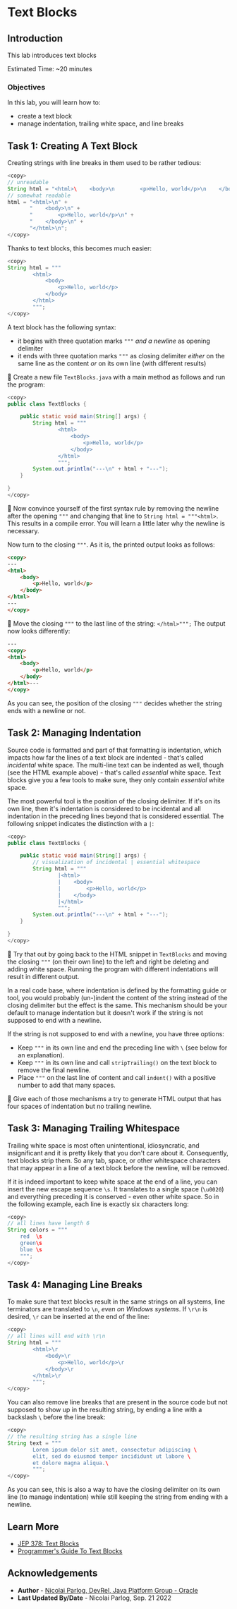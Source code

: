 # Text Blocks

## Introduction

This lab introduces text blocks

Estimated Time: ~20 minutes

### **Objectives**

In this lab, you will learn how to:

* create a text block
* manage indentation, trailing white space, and line breaks


## Task 1: Creating A Text Block

Creating strings with line breaks in them used to be rather tedious:

```java
<copy>
// unreadable
String html = "<html>\    <body>\n        <p>Hello, world</p>\n    </body>\n</html>\n";
// somewhat readable
html = "<html>\n" +
       "    <body>\n" +
       "        <p>Hello, world</p>\n" +
       "    </body>\n" +
       "</html>\n";
</copy>
```

Thanks to text blocks, this becomes much easier:

```java
<copy>
String html = """
		<html>
			<body>
				<p>Hello, world</p>
			</body>
		</html>
		""";
</copy>
```

A text block has the following syntax:

* it begins with three quotation marks `"""` _and a newline_ as opening delimiter
* it ends with three quotation marks `"""` as closing delimiter _either_ on the same line as the content _or_ on its own line (with different results)

💪 Create a new file `TextBlocks.java` with a main method as follows and run the program:

```java
<copy>
public class TextBlocks {

	public static void main(String[] args) {
		String html = """
				<html>
					<body>
						<p>Hello, world</p>
					</body>
				</html>
				""";
		System.out.println("---\n" + html + "---");
	}

}
</copy>
```

💪 Now convince yourself of the first syntax rule by removing the newline after the opening `"""` and changing that line to `String html = """<html>`.
This results in a compile error.
You will learn a little later why the newline is necessary.

Now turn to the closing `"""`.
As it is, the printed output looks as follows:

```html
<copy>
---
<html>
	<body>
		<p>Hello, world</p>
	</body>
</html>
---
</copy>
```

💪 Move the closing `"""` to the last line of the string: `</html>""";`
The output now looks differently:

```html
---
<copy>
<html>
	<body>
		<p>Hello, world</p>
	</body>
</html>---
</copy>
```

As you can see, the position of the closing `"""` decides whether the string ends with a newline or not.


## Task 2: Managing Indentation

Source code is formatted and part of that formatting is indentation, which impacts how far the lines of a text block are indented - that's called _incidental_ white space.
The multi-line text can be indented as well, though (see the HTML example above) - that's called _essential_ white space.
Text blocks give you a few tools to make sure, they only contain _essential_ white space.

The most powerful tool is the position of the closing delimiter.
If it's on its own line, then it's indentation is considered to be incidental and all indentation in the preceding lines beyond that is considered essential.
The following snippet indicates the distinction with a `|`:

```java
<copy>
public class TextBlocks {

	public static void main(String[] args) {
		// visualization of incidental | essential whitespace
		String html = """
				|<html>
				|    <body>
				|        <p>Hello, world</p>
				|    </body>
				|</html>
				""";
		System.out.println("---\n" + html + "---");
	}

}
</copy>
```

💪 Try that out by going back to the HTML snippet in `TextBlocks` and moving the closing `"""` (on their own line) to the left and right be deleting and adding white space.
Running the program with different indentations will result in different output.

In a real code base, where indentation is defined by the formatting guide or tool, you would probably (un-)indent the content of the string instead of the closing delimiter but the effect is the same.
This mechanism should be your default to manage indentation but it doesn't work if the string is not supposed to end with a newline.

If the string is not supposed to end with a newline, you have three options:

* Keep `"""` in its own line and end the preceding line with `\` (see below for an explanation).
* Keep `"""` in its own line and call `stripTrailing()` on the text block to remove the final newline.
* Place `"""` on the last line of content and call `indent()` with a positive number to add that many spaces.

💪 Give each of those mechanisms a try to generate HTML output that has four spaces of indentation but no trailing newline.


## Task 3: Managing Trailing Whitespace

Trailing white space is most often unintentional, idiosyncratic, and insignificant and it is pretty likely that you don't care about it.
Consequently, text blocks strip them.
So any tab, space, or other whitespace characters that may appear in a line of a text block before the newline, will be removed.

If it is indeed important to keep white space at the end of a line, you can insert the new escape sequence `\s`.
It translates to a single space (`\u0020`) and everything preceding it is conserved - even other white space.
So in the following example, each line is exactly six characters long:

```java
<copy>
// all lines have length 6
String colors = """
	red  \s
	green\s
	blue \s
	""";
</copy>
```


## Task 4: Managing Line Breaks

To make sure that text blocks result in the same strings on all systems, line terminators are translated to `\n`, _even on Windows systems_.
If `\r\n` is desired, `\r` can be inserted at the end of the line:

```java
<copy>
// all lines will end with \r\n
String html = """
		<html>\r
			<body>\r
				<p>Hello, world</p>\r
			</body>\r
		</html>\r
		""";
</copy>
```

You can also remove line breaks that are present in the source code but not supposed to show up in the resulting string, by ending a line with a backslash `\` before the line break:

```java
<copy>
// the resulting string has a single line
String text = """
		Lorem ipsum dolor sit amet, consectetur adipiscing \
		elit, sed do eiusmod tempor incididunt ut labore \
		et dolore magna aliqua.\
		""";
</copy>
```

As you can see, this is also a way to have the closing delimiter on its own line (to manage indentation) while still keeping the string from ending with a newline.


## Learn More

* [JEP 378: Text Blocks](https://openjdk.org/jeps/378)
* [Programmer's Guide To Text Blocks](https://cr.openjdk.java.net/~jlaskey/Strings/TextBlocksGuide_v11.html)

## Acknowledgements

* **Author** - [Nicolai Parlog, DevRel, Java Platform Group - Oracle](https://nipafx.dev/)
* **Last Updated By/Date** - Nicolai Parlog, Sep. 21 2022
